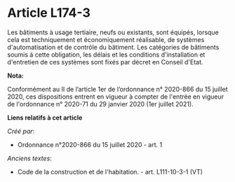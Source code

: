 # Article L174-3

Les bâtiments à usage tertiaire, neufs ou existants, sont équipés, lorsque cela est techniquement et économiquement
réalisable, de systèmes d'automatisation et de contrôle du bâtiment. Les catégories de bâtiments soumis à cette obligation,
les délais et les conditions d'installation et d'entretien de ces systèmes sont fixés par décret en Conseil d'Etat.

**Nota:**

Conformément au II de l’article 1er de l’ordonnance n° 2020-866 du 15 juillet 2020, ces dispositions entrent en vigueur à
compter de l'entrée en vigueur de l'ordonnance n° 2020-71 du 29 janvier 2020 (1er juillet 2021).

**Liens relatifs à cet article**

_Créé par_:

  - Ordonnance n°2020-866 du 15 juillet 2020 - art. 1

_Anciens textes_:

  - Code de la construction et de l'habitation. - art. L111-10-3-1 (VT)
